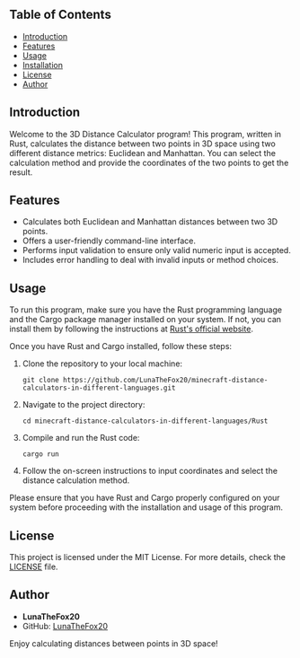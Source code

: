 ## Table of Contents

- [Introduction](#introduction)
- [Features](#features)
- [Usage](#usage)
- [Installation](#installation)
- [License](#license)
- [Author](#author)

## Introduction

Welcome to the 3D Distance Calculator program! This program, written in Rust, calculates the distance between two points in 3D space using two different distance metrics: Euclidean and Manhattan. You can select the calculation method and provide the coordinates of the two points to get the result.

## Features

- Calculates both Euclidean and Manhattan distances between two 3D points.
- Offers a user-friendly command-line interface.
- Performs input validation to ensure only valid numeric input is accepted.
- Includes error handling to deal with invalid inputs or method choices.

## Usage

To run this program, make sure you have the Rust programming language and the Cargo package manager installed on your system. If not, you can install them by following the instructions at [Rust's official website](https://www.rust-lang.org/).

Once you have Rust and Cargo installed, follow these steps:

1. Clone the repository to your local machine:

    ```shell
    git clone https://github.com/LunaTheFox20/minecraft-distance-calculators-in-different-languages.git
    ```

2. Navigate to the project directory:

    ```shell
    cd minecraft-distance-calculators-in-different-languages/Rust
    ```

3. Compile and run the Rust code:

    ```shell
    cargo run
    ```

4. Follow the on-screen instructions to input coordinates and select the distance calculation method.

Please ensure that you have Rust and Cargo properly configured on your system before proceeding with the installation and usage of this program.

## License

This project is licensed under the MIT License. For more details, check the [LICENSE](https://github.com/LunaTheFox20/minecraft-distance-calculators-in-different-languages/blob/main/LICENSE) file.

## Author

- **LunaTheFox20**
- GitHub: [LunaTheFox20](https://github.com/LunaTheFox20)

Enjoy calculating distances between points in 3D space!
